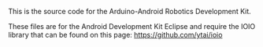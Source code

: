 This is the source code for the Arduino-Android Robotics Development Kit.

These files are for the Android Development Kit Eclipse and require the IOIO library that can be found on this page:
https://github.com/ytai/ioio